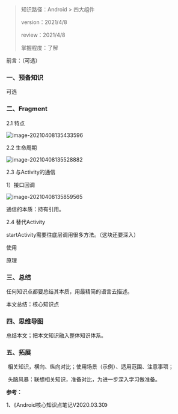 > 知识路径：Android > 四大组件
>
> version：2021/4/8
>
> review：2021/4/8
>
> 掌握程度：了解



前言：（可选）

### 一、预备知识

可选

### 二、Fragment

2.1 特点

![image-20210408135433596](C:\Users\NJCS\AppData\Roaming\Typora\typora-user-images\image-20210408135433596.png)

2.2 生命周期

![image-20210408135528882](C:\Users\NJCS\AppData\Roaming\Typora\typora-user-images\image-20210408135528882.png)

2.3 与Activity的通信

1）接口回调

![image-20210408135859565](C:\Users\NJCS\AppData\Roaming\Typora\typora-user-images\image-20210408135859565.png)

通信的本质：持有引用。

2.4 替代Activity

startActivity需要往底层调用很多方法。（这块还要深入）



使用

原理

### 三、总结

任何知识点都要总结其本质，用最精简的语言去描述。

本文总结：核心知识点

### 四、思维导图

总结本文；把本文知识融入整体知识体系。

### 五、拓展

​	相关知识，横向、纵向对比；使用场景（示例）、适用范围、注意事项；

​	头脑风暴：联想相关知识，准备对比，为进一步深入学习做准备。



**参考：**

1、《Android核心知识点笔记V2020.03.30》